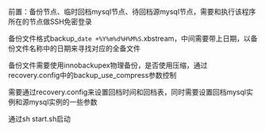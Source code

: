 前置：备份节点、临时回档mysql节点、待回档源mysql节点，需要和执行该程序所在的节点做SSH免密登录

备份文件格式backup_`date +%Y%m%d%H%M%S`.xbstream，中间需要带上日期，以备份文件名称中的日期来寻找对应的全备文件

备份文件需要使用innobackupex物理备份，是否使用压缩，通过recovery.config中的backup_use_compress参数控制

需要通过recovery.config来设置回档时间和回档表，同时需要设置回档mysql实例和源mysql实例的一些参数

通过sh start.sh启动
